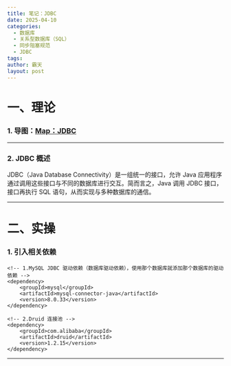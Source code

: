 ```yaml
---
title: 笔记：JDBC
date: 2025-04-10
categories:
  - 数据库
  - 关系型数据库（SQL）
  - 同步阻塞规范
  - JDBC
tags: 
author: 霸天
layout: post
---
```

# 一、理论

### 1. 导图：[Map：JDBC](../../maps/Map：JDBC.xmind)

---


### 2. JDBC 概述

JDBC（Java Database Connectivity）是一组统一的接口，允许 Java 应用程序通过调用这些接口与不同的数据库进行交互。简而言之，Java 调用 JDBC 接口，接口再执行 SQL 语句，从而实现与多种数据库的通信。

---


# 二、实操

### 1. 引入相关依赖
```
<!-- 1.MySQL JDBC 驱动依赖（数据库驱动依赖），使用那个数据库就添加那个数据库的驱动依赖 -->
<dependency>
    <groupId>mysql</groupId>
    <artifactId>mysql-connector-java</artifactId>
    <version>8.0.33</version> 
</dependency>

<!-- 2.Druid 连接池 -->
<dependency>
    <groupId>com.alibaba</groupId>
    <artifactId>druid</artifactId>
    <version>1.2.15</version>
</dependency>
```

---




















